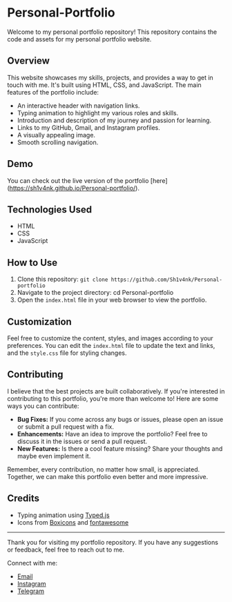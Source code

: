 # Personal-Portfolio

Welcome to my personal portfolio repository! This repository contains the code and assets for my personal portfolio website.

## Overview

This website showcases my skills, projects, and provides a way to get in touch with me. It's built using HTML, CSS, and JavaScript. The main features of the portfolio include:

- An interactive header with navigation links.
- Typing animation to highlight my various roles and skills.
- Introduction and description of my journey and passion for learning.
- Links to my GitHub, Gmail, and Instagram profiles.
- A visually appealing image.
- Smooth scrolling navigation.

## Demo

You can check out the live version of the portfolio [here] (https://sh1v4nk.github.io/Personal-portfolio/).

## Technologies Used

- HTML
- CSS
- JavaScript

## How to Use

1. Clone this repository: `git clone https://github.com/Sh1v4nk/Personal-portfolio`
2. Navigate to the project directory: cd Personal-portfolio
3. Open the `index.html` file in your web browser to view the portfolio.

## Customization

Feel free to customize the content, styles, and images according to your preferences. You can edit the `index.html` file to update the text and links, and the `style.css` file for styling changes.

## Contributing

I believe that the best projects are built collaboratively. If you're interested in contributing to this portfolio, you're more than welcome to! Here are some ways you can contribute:

- **Bug Fixes:** If you come across any bugs or issues, please open an issue or submit a pull request with a fix.
- **Enhancements:** Have an idea to improve the portfolio? Feel free to discuss it in the issues or send a pull request.
- **New Features:** Is there a cool feature missing? Share your thoughts and maybe even implement it.

Remember, every contribution, no matter how small, is appreciated. Together, we can make this portfolio even better and more impressive.

## Credits

- Typing animation using [Typed.js](https://github.com/mattboldt/typed.js/)
- Icons from [Boxicons](https://boxicons.com/) and [fontawesome](https://fontawesome.com/v4/get-started/)

---

Thank you for visiting my portfolio repository. If you have any suggestions or feedback, feel free to reach out to me.

Connect with me:
- [Email](mailto:shivankpandey113@gmail.com)
- [Instagram](https://instagram.com/sh1v4nk_)
- [Telegram](https://t.me/BlackGoku_69th)
